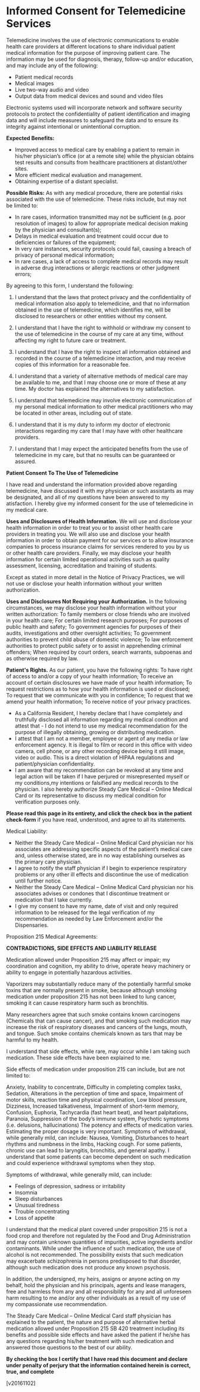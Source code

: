 Informed Consent for Telemedicine Services
=============

Telemedicine involves the use of electronic communications to enable health care providers at different locations to share individual patient medical information for the purpose of improving patient care. The information may be used for diagnosis, therapy, follow-up and/or education, and may include any of the following:

 - Patient medical records
 - Medical images
 - Live two-way audio and video
 - Output data from medical devices and sound and video files

Electronic systems used will incorporate network and software security protocols to protect the confidentiality of patient identification and imaging data and will include measures to safeguard the data and to ensure its integrity against intentional or unintentional corruption.

**Expected Benefits:**

 - Improved access to medical care by enabling a patient to remain in his/her physician’s office (or at a remote site) while the physician obtains test results and consults from healthcare practitioners at distant/other sites.
 - More efficient medical evaluation and management.
 - Obtaining expertise of a distant specialist.

**Possible Risks:**
As with any medical procedure, there are potential risks associated with the use of telemedicine. These risks include, but may not be limited to:

 - In rare cases, information transmitted may not be sufficient (e.g. poor resolution of images) to allow for appropriate medical decision making by the physician and consultant(s);
 - Delays in medical evaluation and treatment could occur due to deficiencies or failures of the equipment;
 - In very rare instances, security protocols could fail, causing a breach of privacy of personal medical information;
 - In rare cases, a lack of access to complete medical records may result in adverse drug interactions or allergic reactions or other judgment errors;

By agreeing to this form, I understand the following:

1. I understand that the laws that protect privacy and the confidentiality of medical information also apply to telemedicine, and that no information obtained in the use of telemedicine, which identifies me, will be disclosed to researchers or other entities without my consent.

2. I understand that I have the right to withhold or withdraw my consent to the use of telemedicine in the course of my care at any time, without affecting my right to future care or treatment.

3. I understand that I have the right to inspect all information obtained and recorded in the course of a telemedicine interaction, and may receive copies of this information for a reasonable fee.

4. I understand that a variety of alternative methods of medical care may be available to me, and that I may choose one or more of these at any time. My doctor has explained the alternatives to my satisfaction.

5. I understand that telemedicine may involve electronic communication of my personal medical information to other medical practitioners who may be located in other areas, including out of state.

6. I understand that it is my duty to inform my doctor of electronic interactions regarding my care that I may have with other healthcare providers.

7. I understand that I may expect the anticipated benefits from the use of telemedicine in my care, but that no results can be guaranteed or assured.

**Patient Consent To The Use of Telemedicine**

I have read and understand the information provided above regarding telemedicine, have discussed it with my physician or such assistants as may be designated, and all of my questions have been answered to my atisfaction. I hereby give my informed consent for the use of telemedicine in my medical care.

**Uses and Disclosures of Health Information.​**
​We will use and disclose your health
information in order to treat you or to assist other health care providers in treating you.
We will also use and disclose your health information in order to obtain payment for our
services or to allow insurance companies to process insurance claims for services rendered to you by us or other health care providers. Finally, we may disclose your health information for certain limited operational activities such as quality assessment, licensing, accreditation and training of students.

Except as stated in more detail in the Notice of Privacy Practices, we will not use or disclose your health information without your written authorization.

**Uses and Disclosures Not Requiring your Authorization​.**
In the following circumstances,
we may disclose your health information without your written authorization:
To family members or close friends who are involved in your health care;
For certain limited research purposes;
For purposes of public health and safety;
To government agencies for purposes of their audits,
investigations and other oversight activities;
To government authorities to prevent child abuse of domestic violence;
To law enforcement authorities to protect public safety or to assist in apprehending
criminal offenders;
When required by court orders, search warrants, subpoenas and as otherwise required
by law.

**Patient's Rights.**
​As our patient, you have the following rights:
To have right of access to and/or a copy of your health information;
To receive an account of certain disclosures we have made of your health information;
To request restrictions as to how your health information is used or disclosed;
To request that we communicate with you in confidence;
To request that we amend your health information;
To receive notice of your privacy practices.

- As a California Resident, I hereby declare that I have completely and truthfully
disclosed all information regarding my medical condition and attest that - I do not intend to use my medical recommendation for the purpose of illegally obtaining,
growing or distributing medication.
- I attest that I am not a member, employee or agent of any media or law
enforcement agency. It is illegal to film or record in this office with video camera,
cell phone, or any other recording device being it still image, video or audio. This
is a direct violation of HIPAA regulations and patient/physician confidentiality.
- I am aware that my recommendation can be revoked at any time and legal
action will be taken if I have perjured or misrepresented myself or my conditions,my intentions or falsified any medical records to the physician. I also hereby
authorize Steady Care Medical – Online Medical Card or its representative to discuss my medical condition for verification purposes only.

**Please read this page in its entirety, and click the check box in the patient check-form**
if you have read, understood, and agree to all its statements.

Medical Liability:

- Neither the Steady Care Medical – Online Medical Card physician nor his
associates are addressing specific aspects of the patient’s medical care and,
unless otherwise stated, are in no way establishing ourselves as the primary
care physician.
- I agree to notify the staff physician if I begin to experience respiratory
problems or any other ill effects and discontinue the use of medication until
further notice.
- Neither the Steady Care Medical – Online Medical Card physician nor his
associates advises or condones that I discontinue treatment or medication
that I take currently.
- I give my consent to have my name, date of visit and only required
information to be released for the legal verification of my recommendation
as needed by Law Enforcement and/or the Dispensaries.

Proposition 215 Medical Agreements:

**CONTRADICTIONS, SIDE EFFECTS AND LIABILITY RELEASE**

Medication allowed under Proposition 215 may affect or impair; my coordination and
cognition, my ability to drive, operate heavy machinery or ability to engage in
potentially hazardous activities.

Vaporizers may substantially reduce many of the potentially harmful smoke toxins that
are normally present in smoke, because although smoking medication under proposition
215 has not been linked to lung cancer, smoking it can cause respiratory harm such as
bronchitis.

Many researchers agree that such smoke contains known carcinogens (Chemicals that
can cause cancer), and that smoking such medication may increase the risk of
respiratory diseases and cancers of the lungs, mouth, and tongue. Such smoke contains
chemicals known as tars that may be harmful to my health.

I understand that side effects, while rare, may occur while I am taking such medication.
These side effects have been explained to me.

Side effects of medication under proposition 215 can include, but are not limited to:

Anxiety, Inability to concentrate, Difficulty in completing complex tasks, Sedation,
Alterations in the perception of time and space, Impairment of motor skills, reaction
time and physical coordination, Low blood pressure, Dizziness, Increased talkativeness,
Impairment of short-term memory, Confusion, Euphoria, Tachycardia (fast heart beat),
and heart palpitations, Paranoia, Suppression of the body’s immune system, Psychotic
symptoms (i.e. delusions, hallucinations)
The potency and effects of medication varies. Estimating the proper dosage is very
important. Symptoms of withdrawal, while generally mild, can include:
Nausea, Vomiting, Disturbances to heart rhythms and numbness in the limbs, Hacking
cough.
For some patients, chronic use can lead to laryngitis, bronchitis, and general apathy. I
understand that some patients can become dependent on such medication and could
experience withdrawal symptoms when they stop. 

Symptoms of withdrawal, while
generally mild, can include:
- Feelings of depression, sadness or irritability
- Insomnia
- Sleep disturbances
- Unusual tiredness
- Trouble concentrating
- Loss of appetite

I understand that the medical plant covered under proposition 215 is not a food crop
and therefore not regulated by the Food and Drug Administration and may contain unknown quantities of impurities, active ingredients and/or contaminants. While under
the influence of such medication, the use of alcohol is not recommended. The possibility exists that such medication may exacerbate schizophrenia in persons predisposed to
that disorder, although such medication does not produce any known psychosis.

In addition, the undersigned, my heirs, assigns or anyone acting on my behalf, hold the physician and his principals, agents and lease managers, free and harmless from any and all responsibility for any and all unforeseen harm resulting to me and/or any other individuals as a result of my use of my compassionate use recommendation.

The Steady Care Medical – Online Medical Card staff physician has explained to the patient, the nature and purpose of alternative herbal medication allowed under Proposition 215 SB 420 treatment including its benefits and possible side effects and have asked the patient if he/she has any questions regarding his/her treatment with
such medication and answered those questions to the best of our ability.

**By checking the box I certify that I have read this document and declare under penalty
of perjury that the information contained herein is correct, true, and complete**

[v20161102]